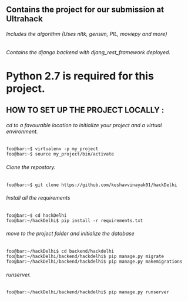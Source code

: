 ## Contains the project for our submission at Ultrahack

###### Includes the algorithm (Uses nltk, gensim, PIL, moviepy and more)
###### Contains the django backend with djang_rest_framework deployed.


# Python 2.7 is required for this project.

## HOW TO SET UP THE PROJECT LOCALLY : 

###### cd to a favourable location to initialize your project and a virtual environment.
```shell
foo@bar:~$ virtualenv -p my_project
foo@bar:~$ source my_project/bin/activate
```
###### Clone the repostory.
```shell
foo@bar:~$ git clone https://github.com/keshavvinayak01/hackDelhi
```

###### Install all the requirements
```shell
foo@bar:~$ cd hackDelhi
foo@bar:~/hackDelhi$ pip install -r requirements.txt
```

###### move to the project folder and initialize the database
```shell
foo@bar:~/hackDelhi$ cd backend/hackdelhi
foo@bar:~/hackDelhi/backend/hackdelhi$ pip manage.py migrate
foo@bar:~/hackDelhi/backend/hackdelhi$ pip manage.py makemigrations
```

###### runserver.
```shell
foo@bar:~/hackDelhi/backend/hackdelhi$ pip manage.py runserver
```

